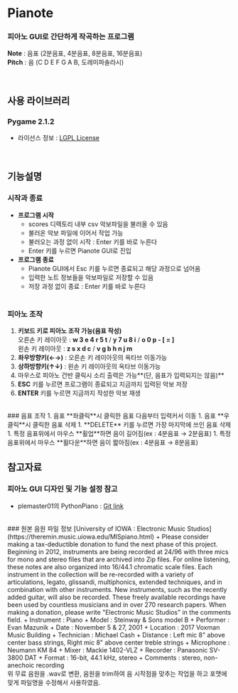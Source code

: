 # Pianote
### 피아노 GUI로 간단하게 작곡하는 프로그램  
**Note** : 음표 (2분음표, 4분음표, 8분음표, 16분음표)  
**Pitch** : 음 (C D E F G A B, 도레미파솔라시)

<br/>

## 사용 라이브러리

### Pygame 2.1.2
+ 라이선스 정보 : [LGPL License](https://www.pygame.org/docs/LGPL.txt)

<br/>

## 기능설명

### 시작과 종료
+ **프로그램 시작**
  + scores 디렉토리 내부 csv 악보파일을 불러올 수 있음
  + 불러온 악보 파일에 이어서 작업 가능
  + 불러오는 과정 없이 시작 : Enter 키를 바로 누른다
  + Enter 키를 누르면 Pianote GUI로 진입
+ **프로그램 종료**
  + Pianote GUI에서 Esc 키를 누르면 종료되고 해당 과정으로 넘어옴 
  + 입력한 노트 정보들을 악보파일로 저장할 수 있음
  + 저장 과정 없이 종료 : Enter 키를 바로 누른다  
  <br/>

### 피아노 조작
1. **키보드 키로 피아노 조작 가능(음표 작성)**  
오른손 키 레이아웃 : **w 3 e 4 r 5 t**  /  **y 7 u 8 i**  /  **o 0 p - [ = ]**  
왼손 키 레이아웃 : **z s x d c**  /  **v g b h n j m**
1. **좌우방향키(←→)** : 오른손 키 레이아웃의 옥타브 이동가능
1. **상하방향키(↑↓)** : 왼손 키 레이아웃의 옥타브 이동가능
1. 마우스로 피아노 건반 클릭시 소리 출력은 가능**(단, 음표가 입력되지는 않음)**
1. **ESC** 키를 누르면 프로그램이 종료되고 지금까지 입력된 악보 저장
1. **ENTER** 키를 누르면 지금까지 작성한 악보 재생  
<br/>
### 음표 조작
1. 음표 **좌클릭**시 클릭한 음표 다음부터 입력커서 이동
1. 음표 **우클릭**시 클릭한 음표 삭제
1. **DELETE** 키를 누르면 가장 마지막에 쓰인 음표 삭제
1. 특정 음표위에서 마우스 **휠업**하면 음이 길어짐(ex : 4분음표 → 2분음표)
1. 특정 음표위에서 마우스 **휠다운**하면 음이 짧아짐(ex : 4분음표 → 8분음표)

<br/>

## 참고자료

### 피아노 GUI 디자인 및 기능 설정 참고
+ plemaster01의 PythonPiano : [Git link](https://github.com/plemaster01/PythonPiano/blob/main/main.py)  
<br/>
### 원본 음원 파일 정보
[University of IOWA : Electronic Music Studios](https://theremin.music.uiowa.edu/MISpiano.html)  
+ Please consider making a tax-deductible donation to fund the next phase of this project. Beginning in 2012, instruments are being recorded at 24/96 with three mics for mono and stereo files that are archived into Zip files. For online listening, these notes are also organized into 16/44.1 chromatic scale files. Each instrument in the collection will be re-recorded with a variety of articulations, legato, glissandi, multiphonics, extended techniques, and in combination with other instruments. New instruments, such as the recently added guitar, will also be recorded. These freely available recordings have been used by countless musicians and in over 270 research papers. When making a donation, please write "Electronic Music Studios" in the comments field.
+ Instrument :	Piano  
+ Model :	Steinway & Sons model B
+ Performer :	Evan Mazunik
+ Date :		November 5 & 27, 2001
+ Location :	2017 Voxman Music Building
+ Technician :	Michael Cash
+ Distance :	Left mic 8" above center bass strings, Right mic 8" above center treble strings
+ Microphone :	Neumann KM 84
+ Mixer :		Mackie 1402-VLZ
+ Recorder :	Panasonic SV-3800 DAT
+ Format :	16-bit, 44.1 kHz, stereo
+ Comments : stereo, non-anechoic recording  
<br/>
위 무료 음원을 .wav로 변환,  
음원을 trim하여 음 시작점을 맞추는 작업을 하고  
포맷에 맞게 파일명을 수정해서 사용하였음.